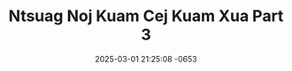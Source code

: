 ---
layout: movie-video-data
date: 2025-03-01 21:25:08 -0653
categories: movie

# Site Attributes
title: "Ntsuag Noj Kuam Cej Kuam Xua Part 3"
permalink: "/movie/Ntsuag_Noj_Kuam_Cej_Kuam_Xua_Part_3"

# Movie Attributes
synopsis: ""
producer: "Muas Lis, Ntxawg Vwj"
director: "Ntxawg Vwj, Daus Yaj"
writer: "Daus Yaj"
video_link: "https://youtu.be/xSVMzCQXa3k?si=YDiXFoFJN5WkXj1P"
genre: "Folklore Romance"
year: "2003"
release_type: "VHS"
storage: "Private"
thumbnail: "/assets/images/movie_thumbnails/Ntsuag Noj Kaum Cej Kaum Xua Part 3.JPEG"
publishing_company: "Asian Video Entertainment, Golden Path Entertainment"

# Sequels + Parts
base_movie: "Ntsuag Noj Kuam Cej Kuam Xua Part 1"
total_parts: 4
sequel: "Ntsuag Noj Kuam Cej Kuam Xua Part 4"

# Movie Cast
cast:
- name: "Ntxhoo Lauj"
- name: "Ntsaim Pob Zeb Lis"
- name: "Cua Yaj Vaj"
- name: "Tswj Hwm Hawj"
- name: "Daus Yaj"
- name: "Naim Txais Hawj"
- name: "Nuj Ntsaim Thoj"
- name: "Thaj Xyooj"
- name: "Laim Hawj"
- name: "Leem Hawj"
---
